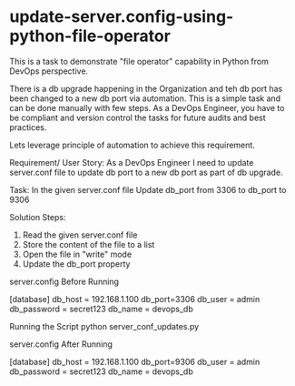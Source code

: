 # update-server.config-using-python-file-operator

This is a task to demonstrate "file operator" capability in Python from DevOps perspective.

There is a db upgrade happening in the Organization and teh db port has been changed to a new db port via automation. This is a simple task and can be done manually with few steps.
As a DevOps Engineer, you have to be compliant and version control the tasks for future audits and best practices.

Lets leverage principle of automation to achieve this requirement.

Requirement/ User Story: As a DevOps Engineer I need to update server.conf file to update db port to a new db port as part of db upgrade.

Task: In the given server.conf file Update db_port from 3306 to db_port to 9306

Solution Steps:

1. Read the given server.conf file
2. Store the content of the file to a list
3. Open the file in "write" mode
4. Update the db_port property

server.config Before Running

[database]
db_host = 192.168.1.100
db_port=3306
db_user = admin
db_password = secret123
db_name = devops_db


Running the Script
python server_conf_updates.py

server.config After Running

[database]
db_host = 192.168.1.100
db_port=9306
db_user = admin
db_password = secret123
db_name = devops_db
